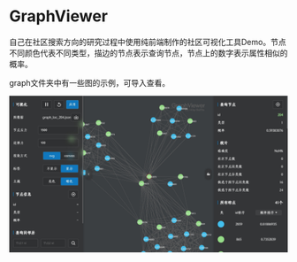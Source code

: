 # GraphViewer
自己在社区搜索方向的研究过程中使用纯前端制作的社区可视化工具Demo。节点不同颜色代表不同类型，描边的节点表示查询节点，节点上的数字表示属性相似的概率。

graph文件夹中有一些图的示例，可导入查看。

![image](https://github.com/GolThr/GraphViewer/blob/main/assets/pic.jpg)
